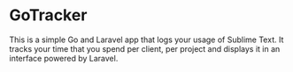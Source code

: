 # GoTracker

This is a simple Go and Laravel app that logs your usage of Sublime Text. It tracks your time that you spend per client, per project and displays it in an interface powered by Laravel.
